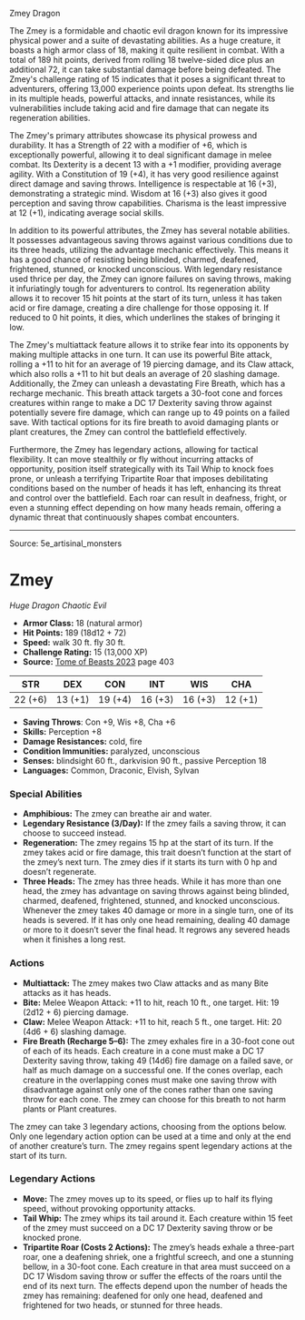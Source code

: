 <MonsterName/>Zmey</MonsterName>
<CreatureType/>Dragon</CreatureType>

<summary>The Zmey is a formidable and chaotic evil dragon known for its impressive physical power and a suite of devastating abilities. As a huge creature, it boasts a high armor class of 18, making it quite resilient in combat. With a total of 189 hit points, derived from rolling 18 twelve-sided dice plus an additional 72, it can take substantial damage before being defeated. The Zmey's challenge rating of 15 indicates that it poses a significant threat to adventurers, offering 13,000 experience points upon defeat. Its strengths lie in its multiple heads, powerful attacks, and innate resistances, while its vulnerabilities include taking acid and fire damage that can negate its regeneration abilities.</summary>

<detail>

The Zmey's primary attributes showcase its physical prowess and durability. It has a Strength of 22 with a modifier of +6, which is exceptionally powerful, allowing it to deal significant damage in melee combat. Its Dexterity is a decent 13 with a +1 modifier, providing average agility. With a Constitution of 19 (+4), it has very good resilience against direct damage and saving throws. Intelligence is respectable at 16 (+3), demonstrating a strategic mind. Wisdom at 16 (+3) also gives it good perception and saving throw capabilities. Charisma is the least impressive at 12 (+1), indicating average social skills.

In addition to its powerful attributes, the Zmey has several notable abilities. It possesses advantageous saving throws against various conditions due to its three heads, utilizing the advantage mechanic effectively. This means it has a good chance of resisting being blinded, charmed, deafened, frightened, stunned, or knocked unconscious. With legendary resistance used thrice per day, the Zmey can ignore failures on saving throws, making it infuriatingly tough for adventurers to control. Its regeneration ability allows it to recover 15 hit points at the start of its turn, unless it has taken acid or fire damage, creating a dire challenge for those opposing it. If reduced to 0 hit points, it dies, which underlines the stakes of bringing it low.

The Zmey's multiattack feature allows it to strike fear into its opponents by making multiple attacks in one turn. It can use its powerful Bite attack, rolling a +11 to hit for an average of 19 piercing damage, and its Claw attack, which also rolls a +11 to hit but deals an average of 20 slashing damage. Additionally, the Zmey can unleash a devastating Fire Breath, which has a recharge mechanic. This breath attack targets a 30-foot cone and forces creatures within range to make a DC 17 Dexterity saving throw against potentially severe fire damage, which can range up to 49 points on a failed save. With tactical options for its fire breath to avoid damaging plants or plant creatures, the Zmey can control the battlefield effectively.

Furthermore, the Zmey has legendary actions, allowing for tactical flexibility. It can move stealthily or fly without incurring attacks of opportunity, position itself strategically with its Tail Whip to knock foes prone, or unleash a terrifying Tripartite Roar that imposes debilitating conditions based on the number of heads it has left, enhancing its threat and control over the battlefield. Each roar can result in deafness, fright, or even a stunning effect depending on how many heads remain, offering a dynamic threat that continuously shapes combat encounters.</detail>



---

Source: 5e_artisinal_monsters

# Zmey

*Huge* *Dragon* *Chaotic Evil*

- **Armor Class:** 18 (natural armor)
- **Hit Points:** 189 (18d12 + 72)
- **Speed:** walk 30 ft. fly 30 ft.
- **Challenge Rating:** 15 (13,000 XP)
- **Source:** [Tome of Beasts 2023](https://koboldpress.com/kpstore/product/tome-of-beasts-1-2023-edition/) page 403

| STR | DEX | CON | INT | WIS | CHA |
| --- | --- | --- | --- | --- | --- |
| 22 (+6) | 13 (+1) | 19 (+4) | 16 (+3) | 16 (+3) | 12 (+1) |

- **Saving Throws**: Con +9, Wis +8, Cha +6
- **Skills:** Perception +8
- **Damage Resistances:** cold, fire
- **Condition Immunities:** paralyzed, unconscious
- **Senses:** blindsight 60 ft., darkvision 90 ft., passive Perception 18
- **Languages:** Common, Draconic, Elvish, Sylvan

### Special Abilities

- **Amphibious:** The zmey can breathe air and water.
- **Legendary Resistance (3/Day):** If the zmey fails a saving throw, it can choose to succeed instead.
- **Regeneration:** The zmey regains 15 hp at the start of its turn. If the zmey takes acid or fire damage, this trait doesn’t function at the start of the zmey’s next turn. The zmey dies if it starts its turn with 0 hp and doesn’t regenerate.
- **Three Heads:** The zmey has three heads. While it has more than one head, the zmey has advantage on saving throws against being blinded, charmed, deafened, frightened, stunned, and knocked unconscious. Whenever the zmey takes 40 damage or more in a single turn, one of its heads is severed. If it has only one head remaining, dealing 40 damage or more to it doesn’t sever the final head. It regrows any severed heads when it finishes a long rest.

### Actions

- **Multiattack:** The zmey makes two Claw attacks and as many Bite attacks as it has heads.
- **Bite:** Melee Weapon Attack: +11 to hit, reach 10 ft., one target. Hit: 19 (2d12 + 6) piercing damage.
- **Claw:** Melee Weapon Attack: +11 to hit, reach 5 ft., one target. Hit: 20 (4d6 + 6) slashing damage.
- **Fire Breath (Recharge 5–6):** The zmey exhales fire in a 30-foot cone out of each of its heads. Each creature in a cone must make a DC 17 Dexterity saving throw, taking 49 (14d6) fire damage on a failed save, or half as much damage on a successful one. If the cones overlap, each creature in the overlapping cones must make one saving throw with disadvantage against only one of the cones rather than one saving throw for each cone. The zmey can choose for this breath to not harm plants or Plant creatures.

The zmey can take 3 legendary actions, choosing from the options below. Only one legendary action option can be used at a time and only at the end of another creature’s turn. The zmey regains spent legendary actions at the start of its turn.

### Legendary Actions

- **Move:** The zmey moves up to its speed, or flies up to half its flying speed, without provoking opportunity attacks.
- **Tail Whip:** The zmey whips its tail around it. Each creature within 15 feet of the zmey must succeed on a DC 17 Dexterity saving throw or be knocked prone.
- **Tripartite Roar (Costs 2 Actions):** The zmey’s heads exhale a three-part roar, one a deafening shriek, one a frightful screech, and one a stunning bellow, in a 30-foot cone. Each creature in that area must succeed on a DC 17 Wisdom saving throw or suffer the effects of the roars until the end of its next turn. The effects depend upon the number of heads the zmey has remaining: deafened for only one head, deafened and frightened for two heads, or stunned for three heads.


